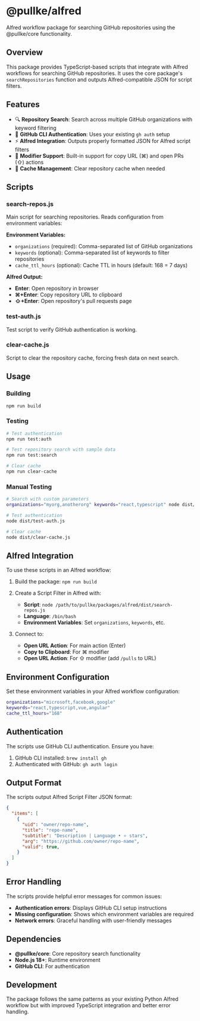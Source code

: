 # @pullke/alfred

Alfred workflow package for searching GitHub repositories using the @pullke/core functionality.

## Overview

This package provides TypeScript-based scripts that integrate with Alfred workflows for searching GitHub repositories. It uses the core package's `searchRepositories` function and outputs Alfred-compatible JSON for script filters.

## Features

- 🔍 **Repository Search**: Search across multiple GitHub organizations with keyword filtering
- 🔐 **GitHub CLI Authentication**: Uses your existing `gh auth` setup
- ⚡ **Alfred Integration**: Outputs properly formatted JSON for Alfred script filters
- 🎯 **Modifier Support**: Built-in support for copy URL (⌘) and open PRs (⇧) actions
- 🧹 **Cache Management**: Clear repository cache when needed

## Scripts

### search-repos.js
Main script for searching repositories. Reads configuration from environment variables:

**Environment Variables:**
- `organizations` (required): Comma-separated list of GitHub organizations
- `keywords` (optional): Comma-separated list of keywords to filter repositories
- `cache_ttl_hours` (optional): Cache TTL in hours (default: 168 = 7 days)

**Alfred Output:**
- **Enter**: Open repository in browser
- **⌘+Enter**: Copy repository URL to clipboard  
- **⇧+Enter**: Open repository's pull requests page

### test-auth.js
Test script to verify GitHub authentication is working.

### clear-cache.js
Script to clear the repository cache, forcing fresh data on next search.

## Usage

### Building
```bash
npm run build
```

### Testing
```bash
# Test authentication
npm run test:auth

# Test repository search with sample data
npm run test:search

# Clear cache
npm run clear-cache
```

### Manual Testing
```bash
# Search with custom parameters
organizations="myorg,anotherorg" keywords="react,typescript" node dist/search-repos.js

# Test authentication
node dist/test-auth.js

# Clear cache
node dist/clear-cache.js
```

## Alfred Integration

To use these scripts in an Alfred workflow:

1. Build the package: `npm run build`
2. Create a Script Filter in Alfred with:
   - **Script**: `node /path/to/pullke/packages/alfred/dist/search-repos.js`
   - **Language**: `/bin/bash`
   - **Environment Variables**: Set `organizations`, `keywords`, etc.

3. Connect to:
   - **Open URL Action**: For main action (Enter)
   - **Copy to Clipboard**: For ⌘ modifier
   - **Open URL Action**: For ⇧ modifier (add `/pulls` to URL)

## Environment Configuration

Set these environment variables in your Alfred workflow configuration:

```bash
organizations="microsoft,facebook,google"
keywords="react,typescript,vue,angular"
cache_ttl_hours="168"
```

## Authentication

The scripts use GitHub CLI authentication. Ensure you have:

1. GitHub CLI installed: `brew install gh`
2. Authenticated with GitHub: `gh auth login`

## Output Format

The scripts output Alfred Script Filter JSON format:

```json
{
  "items": [
    {
      "uid": "owner/repo-name",
      "title": "repo-name",
      "subtitle": "Description | Language • ⭐ stars",
      "arg": "https://github.com/owner/repo-name",
      "valid": true,
    }
  ]
}
```

## Error Handling

The scripts provide helpful error messages for common issues:

- **Authentication errors**: Displays GitHub CLI setup instructions
- **Missing configuration**: Shows which environment variables are required
- **Network errors**: Graceful handling with user-friendly messages

## Dependencies

- **@pullke/core**: Core repository search functionality
- **Node.js 18+**: Runtime environment
- **GitHub CLI**: For authentication

## Development

The package follows the same patterns as your existing Python Alfred workflow but with improved TypeScript integration and better error handling.
